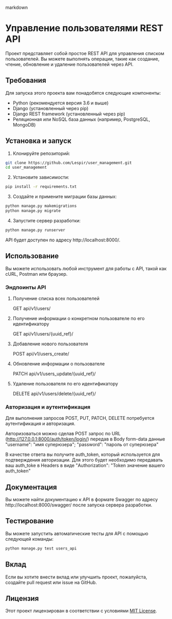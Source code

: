 markdown
# Управление пользователями REST API

Проект представляет собой простое REST API для управления списком пользователей. Вы можете выполнять операции, такие как создание, чтение, обновление и удаление пользователей через API.

## Требования

Для запуска этого проекта вам понадобятся следующие компоненты:

- Python (рекомендуется версия 3.6 и выше)
- Django (установленный через pip)
- Django REST framework (установленный через pip)
- Реляционная или NoSQL база данных (например, PostgreSQL, MongoDB)

## Установка и запуск

1. Клонируйте репозиторий:

```bash
git clone https://github.com/Lespir/user_management.git
cd user_management
```


2. Установите зависимости:

```bash
pip install -r requirements.txt
```


3. Создайте и примените миграции базы данных:

```bash
python manage.py makemigrations
python manage.py migrate
```


4. Запустите сервер разработки:

```bash
python manage.py runserver
```


API будет доступен по адресу http://localhost:8000/.

## Использование

Вы можете использовать любой инструмент для работы с API, такой как cURL, Postman или браузер.

### Эндпоинты API

1. Получение списка всех пользователей

   
   GET api/v1/users/
   

2. Получение информации о конкретном пользователе по его идентификатору

   
   GET api/v1/users/{uuid_ref}/
   

3. Добавление нового пользователя

   
   POST api/v1/users_create/
   

4. Обновление информации о пользователе

   
   PATCH api/v1/users_update/{uuid_ref}/
   

5. Удаление пользователя по его идентификатору

   
   DELETE api/v1/users/delete/{uuid_ref}/
   

### Авторизация и аутентификация

Для выполнения запросов POST, PUT, PATCH, DELETE потребуется аутентификация и авторизация.

Авторизоваться можно сделав POST запрос по URL (http://127.0.0.1:8000/auth/token/login/) 
передав в Body form-data данные "username": "имя суперюзера"; "password": "пароль от суперюзера"

В качестве ответа вы получите auth_token, который используется для подтверждения авторизации. 
Для этого будет необходимо передавать ваш auth_toke в Headers в виде "Authorization": "Token значение вашего auth_token"

## Документация

Вы можете найти документацию к API в формате Swagger по адресу http://localhost:8000/swagger/ после запуска сервера разработки.

## Тестирование

Вы можете запустить автоматические тесты для API с помощью следующей команды:

```bash
python manage.py test users_api
```


## Вклад

Если вы хотите внести вклад или улучшить проект, пожалуйста, создайте pull request или issue на GitHub.

## Лицензия

Этот проект лицензирован в соответствии с условиями [MIT License](LICENSE).
